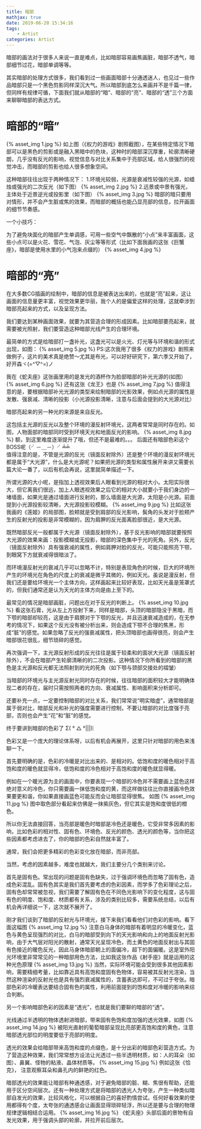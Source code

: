 ```yaml
---
title: 暗部
mathjax: true
date: 2019-06-20 15:34:16
tags:
    - Artist
categories: Artist
---
```

暗部的画法对于很多人来说一直是难点，比如暗部容易画焦画脏，暗部不透气，暗部细节过花，暗部单调等等。

其实暗部的处理方式很多，我们看到过一些画面暗部十分通透迷人，也见过一些作品暗部只是一个黑色剪影同样深沉大气。所以暗部到底怎么来画并不是千篇一律，但同样有规律可循，下面我们就从暗部的“暗”、暗部的“亮”、暗部的“透”三个方面来聊聊暗部的表达方式。
# 暗部的“暗”
{% asset_img 1.jpg %}
如上图（《权力的游戏》剧照截图），在某些特定情况下暗部可以是黑色的剪影或是融入黑暗中的色块，这种时的暗部深沉厚重，轮廓清晰硬朗，几乎没有反光的影响，视觉信息与对比关系集中于亮部区域，给人很强烈的视觉冲击，而暗部的剪影也给人很多想象空间。

这种暗部往往出现于两种情况下：
1.环境光较弱，光源是衰减性较强的光源，如蜡烛或强光的二次反光（如下图）
{% asset_img 2.jpg %}
2.远景或中景有强光，主体处于近景逆光或投影里（如下图）
{% asset_img 3.jpg %}
暗部的暗只要用对情形，并不会产生脏或焦的效果，而暗部的概括也能凸显亮部的信息，拉开画面的细节节奏感。

一个小技巧：

为了避免块面化的暗部产生单调感，可用一些空气中飘散的“小点”来丰富画面，这些小点可以是火花、雪花、气泡、灰尘等等形式（比如下面我画的这张《巨蟹座》，暗部是使用水里的小气泡来点缀的）
{% asset_img 4.jpg %}
# 暗部的“亮”

在大多数CG插画的绘制中，暗部的信息是被表达出来的，也就是“亮”起来，这让画面的信息量更丰富，视觉效果更华丽，我个人的是偏爱这样的处理，这就牵涉到暗部亮起来的方式，以及呈现方法。

我们要达到某种画面效果，就要为其营造合理的形成因素。比如暗部要亮起来，就需要被光照射，我们要营造这种暗部光线产生的合理环境。

最简单的方式是给暗部打一盏补光，这盏光可以是火光、灯光等与环境和谐的形式出现，如图：
{% asset_img 5.jpg %}
PS:这次我用了很多《权力的游戏》剧照来做例子，这片的美术真是绝赞～尤其是布光，可以好好研究下，第六季又开始了，好开森ヾ(=^▽^=)ノ

我在《蛇夫座》这张画里用的是发光的酒杯作为脸部暗部的补光光源的(如图）
{% asset_img 6.jpg %}
还有这张《龙王》也是
{% asset_img 7.jpg %}
值得注意的是，要根据暗部补光光源的类型来绘制暗部的光影效果，例如点光源的属性是发散、强衰减、清晰的投影（小光源投影清晰，注意与后面会提到的大光源对比）

暗部亮起来的另一种光的来源是来自反光。

这包括主光源的反光以及整个环境的漫反射环境光，这两者常常是同时存在的。如图，人物面部的暗部同时受到环境天光和地面反光的影响。
{% asset_img 8.jpg %}
额，到这里难度逐渐提升了哦，但还不是最难的。。。
后面还有暗部色彩这个BOSS呢（╯－＿－）╯╧╧   
值得注意的是，不管是光源的反光（镜面反射除外）还是整个环境的漫反射环境光都是属于“大光源”，什么是大光源呢？如果把光源的类型和属性展开来讲又需要长篇大论一番了，以后有机会再说，这里就简单描述一下。

所谓光源的大小呢，是指加上透视效果后人眼看到光源的相对大小。太阳实际很大，但它离我们很远，加上人眼透视效果之后它的相对大小就要小于我们身边的一堵墙面，如果光是通过墙面进行反射的，那么墙面是大光源，太阳是小光源。前面提到小光源投影较清晰，大光源投影较模糊。
{% asset_img 9.jpg %}
比如这张我画的《莲姬》的局部图，脸颊就是受到肩部的反光影响，鬓角的头发对于脸颊产生的反射光的投影是非常模糊的，因为肩胛的反光面离脸部很近，是大光源。

既然暗部反光一般都属于大光源（镜面反射除外），基于反光影响的暗部就要按照大光源的效果来画：投影模糊或无投影，暗部的深色集中于光的死角。另外，反光（镜面反射除外）具有强衰减的属性，例如肩胛对脸的反光，可能只能照亮下颚，到眼窝下方就衰减得很暗淡了。

而环境漫反射光的衰减几乎可以忽略不计，特别是表现角色的时候，巨大的环境所产生的环境光在角色的尺度上的衰减是微乎其微的，例如天光。虽说是漫反射，但我们还是要给环境光一个主体方向，这样画起来比较好表现，比如天光虽是笼罩式的，但我们通常还是认为天光的主体方向是由上至下的。

最常见的情况是暗部画脏，问题出在对于反光的判断上。
{% asset_img 10.jpg %}
看这张石膏，光从左上方投射下来，同样是暗部，头顶的暗部隐没于黑暗，而下颚的暗部却较亮，这是由于肩膀对于下颚的反光，并且迅速衰减造成的，在无参考的情况下，如果这个反光没有被分析出来，则会造成下颚不合理的焦黑，形成“脏”的感觉。如果忽略了反光的强衰减属性，把头顶暗部也画得很亮，则会产生暗部很花很乱，细节琐碎的感觉。

再次强调一下，主光源反射形成的反光往往是属于较柔和的面状大光源（镜面反射除外），不会在暗部产生轮廓清晰的的二次投影。这种情况下你所看到的暗部的黑色是主光源和反光都无法照射到的光的死角（如下颚与颈部交接处的褶皱）

当暗部的环境光与主光源反射光同时存在的时候，往往暗部的面积较大才能明确体现二者的存在，届时只需按照两者的方向、衰减属性、影响面积来分析即可。

还要补充一点，一定要控制暗部的对比关系，我们常常说“明实暗虚”，通常暗部是属于弱对比，暗部反光和补光的强度需要进行控制，不要让暗部的对比度强于亮部，否则也会产生“花”和“脏”的感觉。


终于要讲到暗部的色彩了  Σ( ° △ °|||)︴

色彩又是一个庞大的理论体系呀，以后有机会再展开，这里只针对暗部的用色来浅聊一下。

首先要明确的是，色彩的冷暖是对比出来的、是相对的。低饱和度的暖色相对于高饱和度的暖色就显得冷，低饱和度的冷色相对于高饱和度的暖色就显得暖。

例如在一个暖光源为主的画面中，你要表现一个暗部的冷色并不需要画上蓝色这样绝对意义的冷色，你只需要画一抹低饱和度的黄，而这样做往往比你直接画冷色效果要更和谐，你如果直接画蓝色可能反而会让暗部显得很焦。
如图
{% asset_img 11.jpg %}
图中取色部分看起来仿佛是一抹紫灰色，但它其实是饱和度很低的橙色。

所以你无法直接回答，当亮部是暖色时暗部是冷色还是暖色，它受非常多因素的影响，比如色彩的相对性、固有色、环境色、反光的颜色、透光的颜色等，当你把这些因素都考虑进去了，你的暗部的色彩自然就丰富了。

通常，我们会把更多精彩的色彩变化放在暗部，而非亮部。

当然，考虑的因素越多，难度也就越大，我们主要分几个类别来讨论。

首先是固有色。常出现的问题是固有色缺失，过于强调环境色而忽略了固有色，造成色彩混乱。固有色其实是我们首先要考虑的色彩因素，而学多了色彩理论之后，固有色却常常被忽视，我们需要了解固有色在不同色光影响下的变化程度，这与固有色的明度、饱和度、材质都有关系，涉及的类别比较多，需要系统总结，以后有机会再详细说一下，这次就不展开了。

刚才我们谈到了暗部的反射光与环境光，接下来我们看看他们对色彩的影响。看下面这幅图
{% asset_img 12.jpg %}
注意白马身体的暗部有着明显的冷暖变化，蓝色与黄色呈现强烈的对比，白马的暗部受到向下的天光影响和向上的地面反射光影响，由于大气层对阳光的散射，通常天光呈现冷色，而土黄色的地面反射出与其固有色接近的暖色反光，因此马身体暗部朝上的面偏冷，超下的面偏暖。这是室外阳光环境里非常常见的一种暗部用色方法，比如我这张作品《射手座》就是运用的这种光色原理
{% asset_img 13.jpg %}
当然，实际环境可能会受到很多其他因素影响，需要精细考量，比如靠近具有高饱和度固有色物体，容易被其反射光渲染，当然这种渲染的反射光也是具有强烈衰减属性的，含蓄表达即可，不可过于夸张。暗部色彩的冷暖表达要结合固有色的属性，利用前面提到的饱和度对冷暖的影响来综合判断。


另一个影响暗部色彩的因素是“透光”，也就是我们要聊的暗部的“透”。

光线通过半透明的物体透射进暗部，带来固有色饱和度加强的透光效果，如图
{% asset_img 14.jpg %}
被阳光直射的葡萄暗部呈现比亮部更高饱和度的黄色，注意暗部透光部位的明度要低于亮部的明度。

透光的效果会给暗部带来高饱和度的点缀色，是十分出彩的暗部色彩营造方式。为了营造这种效果，我们常常想方设法让光透过一些半透明材质，如：人的耳朵（如图）、鼻翼、怪物的粘液、晶体材质等。
{% asset_img 15.jpg %}
例如这张《恰克》， 注意观察耳朵和鼻孔内的鲜艳的红色。

暗部透光的效果能让暗部有种通透感，对于避免暗部的脏、糊、焦很有帮助，还能用于区分空间层次。还有一种处理方式是将暗部的透光人为夸张，产生一种类似暗部自发光的效果，比较风格化，可以根据自己的喜好酌情尝试。任何好看效果的使用都得有个度，太夸张的通透感会让画面显得琐碎轻浮，所以还是要与合理的物理规律逻辑相结合运用。
{% asset_img 16.jpg %}
《蛇夫座》头部后面的景物有自发光效果，用于强调头部的轮廓，并拉开前后层次。